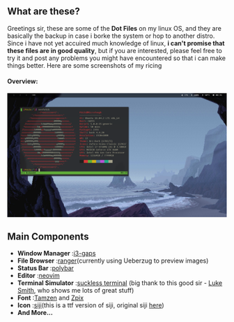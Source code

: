 ## What are these?

  Greetings sir, these are some of the **Dot Files** on my linux OS, and they are basically the backup in case i borke the system or hop to another distro. Since i have not yet accuired much knowledge of linux, **i can't promise that these files are in good quality**, but if you are interested, please feel free to try it and post any problems you might have encountered so that i can make things better. Here are some screenshots of my ricing
    
 
#### Overview:

![](./Documents/ScreenShot.png)


## Main Components
- **Window Manager**          :[i3-gaps](https://github.com/Airblader/i3)
- **File Browser**            :[ranger](https://github.com/ranger/ranger)(currently using Ueberzug to preview images)
- **Status Bar**              :[polybar](https://github.com/polybar/polybar)
- **Editor**                  :[neovim](https://github.com/neovim/neovim)
- **Terminal Simulator**      :[suckless terminal](https://github.com/LukeSmithxyz/st) (big thank to this good sir - [Luke Smith](https://www.youtube.com/channel/UC2eYFnH61tmytImy1mTYvhA), who shows me lots of great stuff)
- **Font**                    :[Tamzen](https://github.com/sunaku/tamzen-font) and [Zpix](https://github.com/SolidZORO/zpix-pixel-font)
- **Icon**                    :[siji](https://github.com/fauno/siji)(this is a ttf version of siji, original siji [here](https://github.com/stark/siji))
- **And More...**


	
